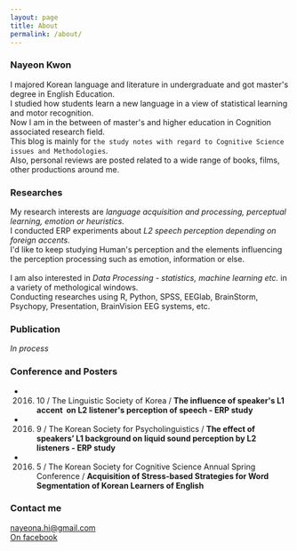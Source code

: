 ```yaml
---
layout: page
title: About
permalink: /about/
---
```


### Nayeon Kwon ###

  I majored Korean language and literature in undergraduate and got master's degree in English Education.<br>
I studied how students learn a new language in a view of statistical learning and motor recognition.<br>
Now I am in the between of master's and higher education in Cognition associated research field.<br>
This blog is mainly for `the study notes with regard to Cognitive Science issues and Methodologies`.<br>
Also, personal reviews are posted related to a wide range of books, films, other productions around me.



### Researches ###

My research interests are *language acquisition and processing, perceptual learning, emotion or heuristics.*<br>
I conducted ERP experiments about *L2 speech perception depending on foreign accents*.<br>
I'd like to keep studying Human's perception and the elements influencing the perception processing such as emotion, information or else.<br>   
I am also interested in *Data Processing - statistics, machine learning etc.* in a variety of methological windows.<br>
Conducting researches using R, Python, SPSS, EEGlab, BrainStorm, Psychopy, Presentation, BrainVision EEG systems, etc. 



### Publication 

*In process* 


### Conference and Posters ###

- 2016. 10 / The Linguistic Society of Korea / **The influence of speaker's L1 accent  on L2 listener's perception of speech - ERP study** 

- 2016. 9 / The Korean Society for Psycholinguistics / __The effect of speakers’ L1 background on liquid sound perception by L2 listeners - ERP study__ 

- 2016. 5 / The Korean Society for Cognitive Science Annual Spring Conference / __Acquisition of Stress-based Strategies for Word Segmentation of Korean Learners of English__ 



### Contact me ###

[nayeona.hi@gmail.com](mailto:nayeona@gmail.com)<br>
[On facebook](https://www.facebook.com/nayeon.kw)
